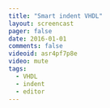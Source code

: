 ```yaml
---
title: "Smart indent VHDL"
layout: screencast 
pager: false
date: 2016-01-01
comments: false
videoid: asr4pf7p8e
video: mute
tags: 
  - VHDL
  - indent
  - editor
---
```

